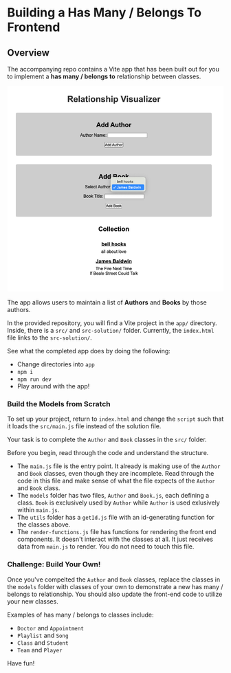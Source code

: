 # Building a Has Many / Belongs To Frontend

## Overview

The accompanying repo contains a Vite app that has been built out for you to implement a **has many / belongs to** relationship between classes. 

![An application that allows a user to add authors and books by those authors to a collection.](img/book-app.png)

The app allows users to maintain a list of **Authors** and **Books** by those authors.

In the provided repository, you will find a Vite project in the `app/` directory. Inside, there is a `src/` and `src-solution/` folder. Currently, the `index.html` file links to the `src-solution/`.

See what the completed app does by doing the following:
* Change directories into `app`
* `npm i`
* `npm run dev`
* Play around with the app!

### Build the Models from Scratch

To set up your project, return to `index.html` and change the `script` such that it loads the `src/main.js` file instead of the solution file.

Your task is to complete the `Author` and `Book` classes in the `src/` folder. 

Before you begin, read through the code and understand the structure. 
* The `main.js` file is the entry point. It already is making use of the `Author` and `Book` classes, even though they are incomplete. Read through the code in this file and make sense of what the file expects of the `Author` and `Book` class.
* The `models` folder has two files, `Author` and `Book.js`, each defining a class. `Book` is exclusively used by `Author` while `Author` is used exlusively within `main.js`.
* The `utils` folder has a `getId.js` file with an id-generating function for the classes above.
* The `render-functions.js` file has functions for rendering the front end components. It doesn't interact with the classes at all. It just receives data from `main.js` to render.  You do not need to touch this file.

### Challenge: Build Your Own!

Once you've compelted the `Author` and `Book` classes, replace the classes in the `models` folder with classes of your own to demonstrate a new has many / belongs to relationship. You should also update the front-end code to utilize your new classes. 

Examples of has many / belongs to classes include:
- `Doctor` and `Appointment`
- `Playlist` and `Song`
- `Class` and `Student`
- `Team` and `Player`

Have fun!
